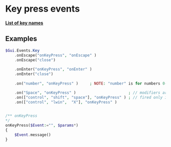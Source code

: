 # Key press events  

__[List of key names](https://autohotkey.com/docs/KeyList.htm#General_keys)__  
## Examples  

``` php
$Gui.Events.Key    .onEscape("onKeyPress", "onEscape" )     .onEscape("close")        .onEnter("onKeyPress", "onEnter" )     .onEnter("close")        .on("number", "onKeyPress" )     ; NOTE: "number" is for numbers 0-9    .on("Space", "onKeyPress" )                       ; // modifiers are passed to $Event object    .on(["control", "shift", "space"], "onKeyPress" ) ; // fired only if modifier keys are pressed    .on(["control", "lwin",  "X"], "onKeyPress" )     /** onKeyPress*/onKeyPress($Event:="", $params*){    $Event.message()}
```  